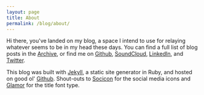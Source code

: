 ```yaml
---
layout: page
title: About
permalink: /blog/about/
---
```


Hi there, you've landed on my blog, a space I intend to use for relaying whatever seems to be in my head these days. You can find a full list of blog posts in the [Archive](/blog/archive), or find me on [Github](https://github.com/lucyyu24), [SoundCloud](https://soundcloud.com/lucy_yu), [LinkedIn](https://www.linkedin.com/in/lucyjyu), and [Twitter](https://twitter.com/_LucyYu). 

This blog was built with [Jekyll](https://github.com/jekyll/jekyll), a static site generator in Ruby, and hosted on good ol' [Github](https://github.com). Shout-outs to [Socicon](http://socicon.com/) for the social media icons and [Glamor](https://www.behance.net/gallery/11786021/Glamor-Chic-Modern-Free-Type-Family) for the title font type. 